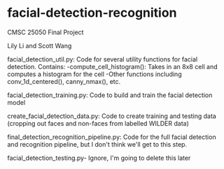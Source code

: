 # facial-detection-recognition
CMSC 25050 Final Project

Lily Li and Scott Wang

facial_detection_util.py: Code for several utility functions for facial detection. Contains:
-compute_cell_histogram(): Takes in an 8x8 cell and computes a histogram for the cell
-Other functions including conv_1d_centered(), canny_nmax(), etc.

facial_detection_training.py: Code to build and train the facial detection model

create_facial_detection_data.py: Code to create training and testing data (cropping out faces and non-faces from labelled WILDER data)

final_detection_recognition_pipeline.py: Code for the full facial detection and recognition pipeline, but I don't think we'll get to this step.

facial_detection_testing.py- Ignore, I'm going to delete this later
